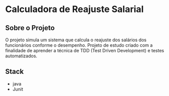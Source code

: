 # Calculadora de Reajuste Salarial

## Sobre o Projeto
O projeto simula um sistema que calcula o reajuste dos salários dos funcionários conforme o desempenho. 
Projeto de estudo criado com a finalidade de aprender a técnica de TDD (Test Driven Development) e testes automatizados.

## Stack
* java
* Junit




